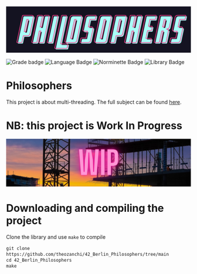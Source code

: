 ![Philosophers logo](.media/philosophers_logo.png)

![Grade badge](https://img.shields.io/badge/TBD-8c8c8c?label=final%20grade&labelColor=151515&logo=data:image/svg%2bxml;base64,PHN2ZyB4bWxucz0iaHR0cDovL3d3dy53My5vcmcvMjAwMC9zdmciIGhlaWdodD0iMjRweCIgdmlld0JveD0iMCAwIDI0IDI0IiB3aWR0aD0iMjRweCIgZmlsbD0iI0ZGRkZGRiI+PHBhdGggZD0iTTAgMGgyNHYyNEgweiIgZmlsbD0ibm9uZSIvPjxwYXRoIGQ9Ik0xMiAxNy4yN0wxOC4xOCAyMWwtMS42NC03LjAzTDIyIDkuMjRsLTcuMTktLjYxTDEyIDIgOS4xOSA4LjYzIDIgOS4yNGw1LjQ2IDQuNzNMNS44MiAyMXoiLz48L3N2Zz4=) ![Language Badge](https://img.shields.io/badge/C-fe428e?logo=C&label=language&labelColor=151515) ![Norminette Badge](https://img.shields.io/badge/TBD-8c8c8c?logo=42&label=norminette&labelColor=151515) ![Library Badge](https://img.shields.io/badge/our_own_libft-004d40?logo=GitHub&label=library%20used&labelColor=151515)

# Philosophers

This project is about multi-threading.
The full subject can be found [here](.media/en.subject.pdf).

# NB: this project is Work In Progress
![WIP illustraion](.media/wip.png)

# Downloading and compiling the project

Clone the library and use `make` to compile
```
git clone https://github.com/theozanchi/42_Berlin_Philosophers/tree/main
cd 42_Berlin_Philosophers
make
```

